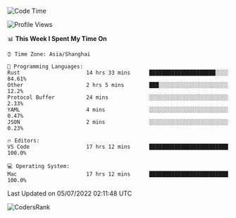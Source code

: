 <!--START_SECTION:waka-->
![Code Time](http://img.shields.io/badge/Code%20Time-1%2C457%20hrs%2057%20mins-blue)

![Profile Views](http://img.shields.io/badge/Profile%20Views-29-blue)

📊 **This Week I Spent My Time On** 

```text
⌚︎ Time Zone: Asia/Shanghai

💬 Programming Languages: 
Rust                     14 hrs 33 mins      █████████████████████░░░░   84.61% 
Other                    2 hrs 5 mins        ███░░░░░░░░░░░░░░░░░░░░░░   12.2% 
Protocol Buffer          24 mins             ░░░░░░░░░░░░░░░░░░░░░░░░░   2.33% 
YAML                     4 mins              ░░░░░░░░░░░░░░░░░░░░░░░░░   0.47% 
JSON                     2 mins              ░░░░░░░░░░░░░░░░░░░░░░░░░   0.23%

🔥 Editors: 
VS Code                  17 hrs 12 mins      █████████████████████████   100.0%

💻 Operating System: 
Mac                      17 hrs 12 mins      █████████████████████████   100.0%

```


 Last Updated on 05/07/2022 02:11:48 UTC
<!--END_SECTION:waka-->

![CodersRank](https://cr-skills-chart-widget.azurewebsites.net/api/api?username=BugenZhao&padding=16&tooltip=true&branding=false&sort-by-score=true&skills=Rust%2C%20Swift%2C%20C%2C%20TypeScript%2C%20Java%2C%20Go%2C%20Dart%2C%20C%2B%2B%2C%20Python%2C%20Assembly%2C%20Shell%2C%20Kotlin)
